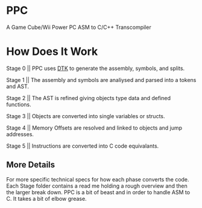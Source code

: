 # PPC
A Game Cube/Wii Power PC ASM to C/C++ Transcompiler

# How Does It Work

Stage 0 || PPC uses [DTK](https://github.com/encounter/decomp-toolkit) to generate the assembly, symbols, and splits.

Stage 1 || The assembly and symbols are analiysed and parsed into a tokens and AST.

Stage 2 || The AST is refined giving objects type data and defined functions.

Stage 3 || Objects are converted into single variables or structs.

Stage 4 || Memory Offsets are resolved and linked to objects and jump addresses.

Stage 5 || Instructions are converted into C code equivalants.

## More Details

For more specific technical specs for how each phase converts the code. Each Stage folder contains a read me holding a rough overview and then the larger break down. PPC is a bit of beast and in order to handle ASM to C. It takes a bit of elbow grease.